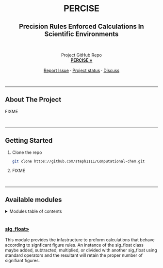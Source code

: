 <!-- PROJECT INTRO -->
<h1 align="center">PERCISE</h1>
<h2 align="center">Precision Rules Enforced Calculations In Scientific Environments</h2>

<br>
  <p align="center">
    Project GitHub Repo
    <br />
    <a href="https://github.com/steph1111/PERCISE"><strong>PERCISE »</strong></a>
    <br />
    <br />
    <a href="https://github.com/steph1111/PERCISE/issues">Report Issue</a>
    ·
    <a href="https://github.com/users/steph1111/projects/1">Project status</a>
    ·
    <a href="https://github.com/steph1111/PERCISE/discussions">Discuss</a>
  </p>
</div>

<br>

<!-- ABOUT THE PROJECT -->

---
## About The Project
FIXME

<br>

<!-- GETTING STARTED -->

---
## Getting Started

1. Clone the repo
   ```sh
   git clone https://github.com/steph1111/Computational-chem.git
   ```
2. FIXME 

<br>

<!-- USAGE -->

---
## Available modules
<!-- TABLE OF CONTENTS -->
<details>
  <summary>Modules table of contents</summary>
  <ol>
    <li><a href="#sig_float">sig_float</a>
  </ol>
</details>
<br>



### [sig_float»](https://github.com/steph1111/PRECISE-Precision-Rules-Enforced-Calculations-In-Scientific-Environments/tree/main/sig_float)

This module provides the infastructure to preform calculations that behave according to signficant figure rules. An instance of the sig_float class maybe added, subtracted, multiplied, or divided with another sig_float using standard operators and the resultant will retain the proper number of signifiant figures.